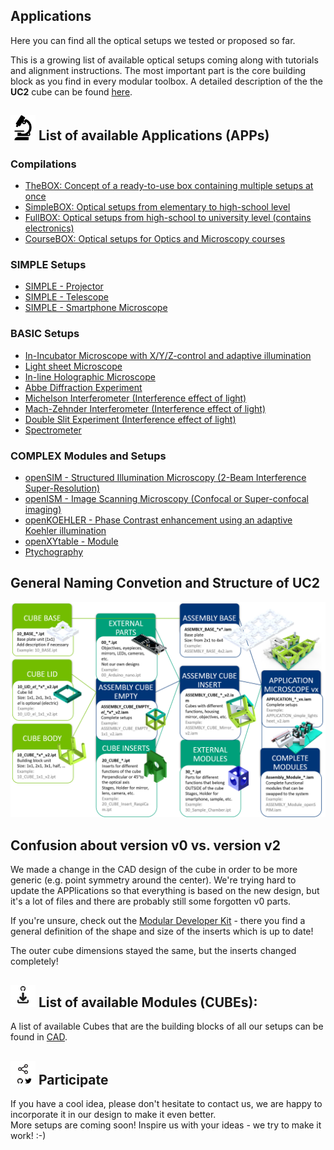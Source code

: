 ## Applications
Here you can find all the optical setups we tested or proposed so far.

This is a growing list of available optical setups coming along with tutorials and alignment instructions. The most important part is the core building block as you find in every modular toolbox. A detailed description of the the **UC2** cube can be found [here](../CAD/ASSEMBLY_CUBE_Base_v2/Readme.md).

## <img src="./IMAGES/E.png" width="40"> List of available Applications (APPs)

### Compilations

* [TheBOX: Concept of a ready-to-use box containing multiple setups at once](../TheBOX/)
* [SimpleBOX: Optical setups from elementary to high-school level ](../TheBOX/SimpleBOX)
* [FullBOX: Optical setups from high-school to university level (contains electronics)](../TheBOX/FullBOX)
* [CourseBOX: Optical setups for Optics and Microscopy courses](../TheBOX/CourseBOX)

### SIMPLE Setups
* [SIMPLE - Projector](./APP_SIMPLE-Projector)
* [SIMPLE - Telescope](./APP_SIMPLE-Telescope)
* [SIMPLE - Smartphone Microscope](./APP_SIMPLE-Smartphone_Microscope)

### BASIC Setups
* [In-Incubator Microscope with X/Y/Z-control and adaptive illumination](./APP_Incubator_Microscope)
* [Light sheet Microscope](./APP_LIGHTSHEET_Workshop)
* [In-line Holographic Microscope](./APP_INLINE_HOLOGRAM)
* [Abbe Diffraction Experiment](./APP_Abbe_Setup)
* [Michelson Interferometer (Interference effect of light)](./APP_Michelson_Interferometer)
* [Mach-Zehnder Interferometer (Interference effect of light)](./APP_Mach-Zehnder_Interferometer)
* [Double Slit Experiment (Interference effect of light)](./APP_Double-slit_Experiment)
* [Spectrometer](APP_Spectrometer)

### COMPLEX Modules and Setups
* [openSIM - Structured Illumination Microscopy (2-Beam Interference Super-Resolution)](./APP_openSIM)
* [openISM - Image Scanning Microscopy (Confocal or Super-confocal imaging)](./APP_openISM)
* [openKOEHLER - Phase Contrast enhancement using an adaptive Koehler illumination](./APP_openKOEHLER)
* [openXYtable - Module](./APP_openXYTable)
* [Ptychography](./APP_Ptychography)

## General Naming Convetion and Structure of UC2
![](./IMAGES/UC2_Structure.png)

## Confusion about version v0 vs. version v2

We made a change in the CAD design of the cube in order to be more generic (e.g. point symmetry around the center). We're trying hard to update the APPlications so that everything is based on the new design, but it's a lot of files and there are probably still some forgotten v0 parts.

If you're unsure, check out the [Modular Developer Kit](../MDK) - there you find a general definition of the shape and size of the inserts which is up to date!

The outer cube dimensions stayed the same, but the inserts changed completely!

## <img src="./IMAGES/D.png" width="40"> List of available Modules (CUBEs):
A list of available Cubes that are the building blocks of all our setups can be found in [CAD](../CAD).

## <img src="./IMAGES/S.png" width="40"> Participate
If you have a cool idea, please don't hesitate to contact us, we are happy to incorporate it in our design to make it even better.  
More setups are coming soon!
Inspire us with your ideas - we try to make it work! :-)
